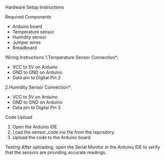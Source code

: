 Hardware Setup Instructions

Required Components
- Arduino board
- Temperature sensor
- Humidity sensor
- Jumper wires
- Breadboard

Wiring Instructions
1.Temperature Sensor Connection*:
   - VCC to 5V on Arduino
   - GND to GND on Arduino
   - Data pin to Digital Pin 2

2.Humidity Sensor Connection*:
   - VCC to 5V on Arduino
   - GND to GND on Arduino
   - Data pin to Digital Pin 3

Code Upload
1. Open the Arduino IDE.
2. Load the sensor_code.ino file from the repository.
3. Upload the code to the Arduino board.

Testing
After uploading, open the Serial Monitor in the Arduino IDE to verify that the sensors are providing accurate readings.